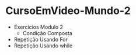 # CursoEmVideo-Mundo-2
- Exercicios Modulo 2
  - Condição Composta
 - Repetição Usando For
 - Repetição Usando while
